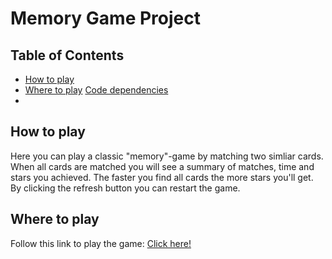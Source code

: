 # Memory Game Project

## Table of Contents

* [How to play](#how-to-play)
* [Where to play](#where-to-play) [Code dependencies](dependencies)
* 

## How to play 
Here you can play a classic "memory"-game by matching two simliar cards. When all cards are matched you will see a summary of matches, time and stars you achieved. The faster you find all cards the more stars you'll get. By clicking the refresh button you can restart the game. 

## Where to play 

Follow this link to play the game: [Click here!](http://htmlpreview.github.io/?https://github.com/Hannybaby/memory/blob/master/index.html)